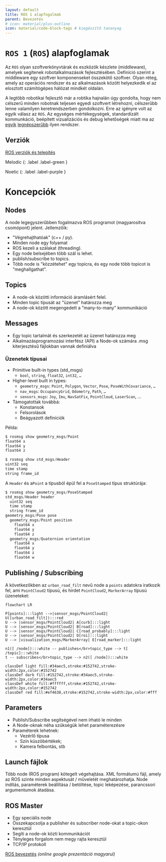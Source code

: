 ```yaml
---
layout: default
title: ROS 1 alapfogalmak
parent: Bevezetés
# icon: material/plus-outline
icon: material/code-block-tags # kiegészítő tananyag
---
```


 




# `ROS 1` (`ROS`) alapfoglamak

Az `ROS` olyan szoftverkönyvtárak és eszközök készlete (middleware), amelyek segítenek robotalkalmazások fejlesztésében. Definíció szerint a middleware egy szoftver komponenseket összekötő szoftver. Olyan réteg, amely az operációs rendszer és az alkalmazások között helyezkedik el az elosztott számítógépes hálózat mindkét oldalán.

A legtöbb robotikai fejlesztő már a robtika hajnalán úgy gondolta, hogy nem célszerű minden robotnak teljesen egyedi szoftvert létrehozni, célszerűbb lenne valamilyen keretrendszerben gondolkozni. Erre az igényre volt az egyik válasz az `ROS`. Az egységes mértékegységek, standardizált kommunkáció, beépített vizualizációs és debug lehetőségek miatt ma az [egyik](https://metrics.ros.org) [legnépszerűbb](https://en.wikipedia.org/wiki/Robot_Operating_System) ilyen rendszer.


## Verziók

[ROS verziók és telepítés](https://sze-info.github.io/arj/telepites/)

Melodic
{: .label .label-green }

Noetic
{: .label .label-purple }

# Koncepciók

## Nodes 

A node legegyszerűbben fogalmazva ROS programot (magyarosítva csomópont) jelent. Jellemzőik:

- "Végrehajthatóak" (c++ / py).
- Minden node egy folyamat
- ROS kezeli a szálakat (threading).
- Egy node belsejében több szál is lehet.
- publish/subscribe to topics. 
- Több node is "közzétehet" egy topicra, és egy node több topicot is "meghallgathat".

## Topics

- A node-ok közötti információ áramlásért felel.
- Minden topic típusát az "üzenet" határozza meg
- A node-ok között megengedett a "many-to-many" kommunikáció 

## Messages

- Egy topic tartalmát és szerkezetét az üzenet határozza meg
- Alkalmazásprogramozási interfész (API) a Node-ok számára .msg  kiterjesztésű fájlokban vannak definiálva

### Üzenetek típusai 
- Primitive built-in types (std_msgs)
  - `bool`, `string`, `float32`, `int32`, `…`
- Higher-level built in types:
  - `geometry_msgs`: `Point`, `Polygon`, `Vector`, `Pose`, `PoseWithCovariance`, `…`
  - `nav_msgs`: `OccupancyGrid`, `Odometry`, `Path`, `…`
  - `sensors_msgs`: `Joy`, `Imu`, `NavSatFix`, `PointCloud`, `LaserScan`, …
- Támogatottak továbbá:
  - Konstansok
  - Felsorolások
  - Beágyazott definíciók

Példa:

``` c
$ rosmsg show geometry_msgs/Point
float64 x
float64 y
float64 z
```

``` c
$ rosmsg show std_msgs/Header
uint32 seq
time stamp
string frame_id
```

A `Header` és a`Point` a típusból épül fel a `PoseStamped` típus struktúrája:

``` c
$ rosmsg show geometry_msgs/PoseStamped
std_msgs/Header header
  uint32 seq
  time stamp
  string frame_id
geometry_msgs/Pose pose
  geometry_msgs/Point position
    float64 x
    float64 y
    float64 z
  geometry_msgs/Quaternion orientation
    float64 x
    float64 y
    float64 z
    float64 w
```

## Publishing / Subscribing

A következőkben az `urban_road_filt` nevű node a `points` adatokra iratkozik fel, ami `PointCloud2` típusú, és hirdet `PointCloud2`, `MarkerArray` típusú üzeneteket:

```mermaid
flowchart LR

P[points]:::light -->|sensor_msgs/PointCloud2| U([urban_road_filt]):::red
U --> |sensor_msgs/PointCloud2| A[curb]:::light
U --> |sensor_msgs/PointCloud2| B[road]:::light 
U --> |sensor_msgs/PointCloud2| C[road_probably]:::light
U --> |sensor_msgs/PointCloud2| D[roi]:::light
U --> |visualization_msgs/MarkerArray| E[road_marker]:::light

n1([ /node]):::white -- publishes</br>topic_type --> t[ /topic]:::white
t -- subscribes</br>topic_type --> n2([ /node]):::white

classDef light fill:#34aec5,stroke:#152742,stroke-width:2px,color:#152742  
classDef dark fill:#152742,stroke:#34aec5,stroke-width:2px,color:#34aec5
classDef white fill:#ffffff,stroke:#152742,stroke-width:2px,color:#152742
classDef red fill:#ef4638,stroke:#152742,stroke-width:2px,color:#fff

```

## Parameters
- Publish/Subscribe segítségével nem írható le minden
- A Node-oknak néha szükségük lehet paraméterezésre
- Paraméterek lehetnek:
  - Vezérlő típusa
  - Szín küszöbértékek; 
  - Kamera felbontás, stb

## Launch fájlok

Több node (ROS program) kötegelt végehajtása. XML formátumú fájl, amely az ROS szinte minden aspektusát / műveletét meghatározhatja. Node indítás, paraméterek beállítása / betöltése, topic leképezése, parancssori argumentumok átadása.


## ROS Master

- Egy speciális node
- Összekapcsolja a publisher és subscriber node-okat a  topic-okon keresztül
- Segíti a node-ok közti  kommunikációt
- Tényleges forgalom nem megy rajta keresztül
- TCP/IP protokoll


[ROS bevezetés](https://docs.google.com/presentation/d/e/2PACX-1vTl-60emc4HDBYLlGXbSuV7m7T3cbYpqxPU1MnaKxG9J-2XBD9-8eQyKNB0JffPFcOzRMbtXGASlm2x/pub?start=false&loop=false&delayms=3000) _(online google prezentáció magyarul)_

